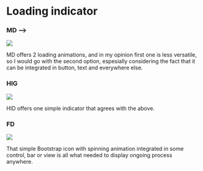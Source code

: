 # Loading indicator

### MD -->

![](../../res/loading-indicator-md.jpg)

MD offers 2 loading animations, and in my opinion first one is less versatile, so I would go with the second option, espesially considering the fact that it can be integrated in button, text and everywhere else.

### HIG

![](../../res/loading-indicator-hig.jpg)

HID offers one simple indicator that agrees with the above.

### FD

![](../../res/load.svg)

That simple Bootstrap icon with spinning animation integrated in some control, bar or view is all what needed to display ongoing process anywhere.